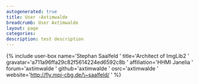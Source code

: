 ```yaml
---
autogenerated: true
title: User ›Axtimwalde
breadcrumb: User Axtimwalde
layout: page
categories: 
description: test description
---
```


{% include user-box name='Stephan Saalfeld ' title='Architect of ImgLib2 ' gravatar='a711a96ffa29c82f5614224ed6592c8b ' affiliation='HHMI Janelia ' forum='axtimwalde ' github='axtimwalde ' osrc='axtimwalde ' website='http://fly.mpi-cbg.de/\~saalfeld/ ' %}
